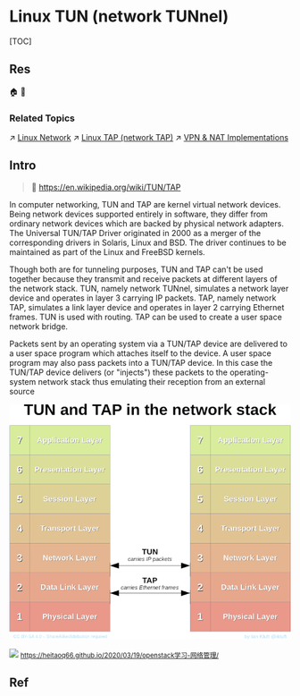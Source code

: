 # Linux TUN (network TUNnel)

[TOC]



## Res
🏠 
🚧 


### Related Topics
↗ [Linux Network](../../../../🥷🏼%20Operating%20Systems%20&%20Kernels%20(Engineering%20Part)/Linux%20(Derived%20From%20UNIX%20Family)/🔩%20Linux%20Kernel/Linux%20IO%20&%20Files%20Management/🎠%20Linux%20Network/Linux%20Network.md)
↗ [Linux TAP (network TAP)](../Virtual%20Link%20Layer/Linux%20TAP%20(network%20TAP).md)
↗ [VPN & NAT Implementations](../../../../../CyberSecurity/Network%20Security/Anonymous%20&%20Private%20Networks/👻%20Tunneling%20&%20VPN%20(Virtual%20Personal%20Network)/VPN%20&%20NAT%20Implementations/VPN%20&%20NAT%20Implementations.md)



## Intro
> 🔗 https://en.wikipedia.org/wiki/TUN/TAP

In computer networking, TUN and TAP are kernel virtual network devices. Being network devices supported entirely in software, they differ from ordinary network devices which are backed by physical network adapters.
The Universal TUN/TAP Driver originated in 2000 as a merger of the corresponding drivers in Solaris, Linux and BSD. The driver continues to be maintained as part of the Linux and FreeBSD kernels.

Though both are for tunneling purposes, TUN and TAP can't be used together because they transmit and receive packets at different layers of the network stack. TUN, namely network TUNnel, simulates a network layer device and operates in layer 3 carrying IP packets. TAP, namely network TAP, simulates a link layer device and operates in layer 2 carrying Ethernet frames. TUN is used with routing. TAP can be used to create a user space network bridge.

Packets sent by an operating system via a TUN/TAP device are delivered to a user space program which attaches itself to the device. A user space program may also pass packets into a TUN/TAP device. In this case the TUN/TAP device delivers (or "injects") these packets to the operating-system network stack thus emulating their reception from an external source

![|450](../../../../../../Assets/Pics/Pasted%20image%2020240424215254.png)

![](../../../../../../../Assets/Pics/Pasted%20image%2020240427103356.png)
<small>https://heitaoq66.github.io/2020/03/19/openstack学习-网络管理/</small>



## Ref
